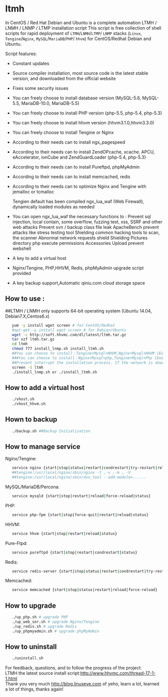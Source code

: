 ltmh
====

In CentOS / Red Hat Debian and Ubuntu is a complete automation LTMH / LNMH / LNMP / LTMP installation script
This script is free collection of shell scripts for rapid deployment of `LTMH`/`LNMH`/`LTMP`/ `LNMP` stacks (`Linux`, `Tengine`/`Nginx`, `MySQL`/`MariaDB`/`PHP`/ `hhvm`) for CentOS/Redhat Debian and Ubuntu.

  Script features: 
- Constant updates 
- Source compiler installation, most source code is the latest stable version, and downloaded from the official website
- Fixes some security issues 
- You can freely choose to install database version (MySQL-5.6, MySQL-5.5, MariaDB-10.0, MariaDB-5.5)
- You can freely choose to install PHP version (php-5.5, php-5.4, php-5.3)
- You can freely choose to install hhvm version (hhvm3.1.0,hhvm3.3.0)
- You can freely choose to install Tengine or Nginx  
- According to their needs can to install ngx_pagespeed
- According to their needs can to install ZendOPcache, xcache, APCU, eAccelerator, ionCube and ZendGuardLoader (php-5.4, php-5.3) 
- According to their needs can to install Pureftpd, phpMyAdmin
- According to their needs can to install memcached, redis
- According to their needs can to optimize Nginx and Tengine with jemalloc or tcmalloc 
  
  Tengien default has been compiled ngx_lua_waf (Web Firewall), dynamically loaded modules as needed
- You can open ngx_lua_waf the necessary functions to :
  Prevent sql injection, local contain, some overflow, fuzzing test, xss, SSRF and other web attacks
  Prevent svn / backup class file leak
   ApacheBench prevent attacks like stress testing tool
  Shielding common hacking tools to scan, the scanner
   Abnormal network requests shield
   Shielding Pictures directory php execute permissions Accessories
   Upload prevent webshell
   
   
- A key to add a virtual host
- Nginx/Tengine, PHP,HHVM, Redis, phpMyAdmin upgrade script provided
- A key backup support,Automatic qiniu.com cloud storage space

## How to use :
##LTMH / LNMH only supports 64-bit operating system (Ubuntu 14.04, Debian7.X,Centos6.x)

```bash
   yum -y install wget screen # for CentOS/Redhat
   #apt-get -y install wget screen # for Debian/Ubuntu 
   wget -c http://soft.hhvmc.com/dl/latest/ltmh.tar.gz
   tar xzf ltmh.tar.gz
   cd ltmh
   chmod 777 install_lnmp.sh install_ltmh.sh 
   ##You can choose to install：Tengine+Mysql+HHVM,Nginx+Mysql+HHVM (Execute scripts ./install_ltmh.sh )
   ###You can choose to install：Nginx+Mysql+php,Tengine+Mysql+Php (Execute scripts ./install_lnmp.sh )
   ##Prevent interrupt the installation process. If the network is down, you can execute commands `screen -r ltmh` network reconnect the installation window.
   screen -S ltmh
   ./install_lnmp.sh or ./install_ltmh.sh 
```

## How to add a virtual host

```bash
   ./vhost.sh
   ./vhost_hhvm.sh
```

## Hown to backup

```bash
   ./backup.sh ##Backup Initialization 
```

## How to manage service
Nginx/Tengine:
```bash
   service nginx {start|stop|status|restart|condrestart|try-restart|reload|force-reload|configtest}
   ##tengine:/usr/local/nginx/sbin/nginx -t ,-v ,-m , -V
   ##tengine:/usr/local/nginx/sbin/dso_tool --add-module=......
```
MySQL/MariaDB/Percona:
```bash
   service mysqld {start|stop|restart|reload|force-reload|status}
```
PHP:
```bash
   service php-fpm {start|stop|force-quit|restart|reload|status}
```
HHVM:
```bash
   service hhvm {start|stop|restart|reload|status}
``` 
Pure-Ftpd:
```bash
   service pureftpd {start|stop|restart|condrestart|status}
```
Redis:
```bash
   service redis-server {start|stop|status|restart|condrestart|try-restart|reload|force-reload}
```
Memcached:
```bash
   service memcached {start|stop|status|restart|reload|force-reload}
```

## How to upgrade 
```bash
   ./up_php.sh # upgrade PHP
   ./up_web_ser.sh # upgrade Nginx/Tengine
   ./up_redis.sh # upgrade Redis 
   ./up_phpmyadmin.sh # upgrade phpMyAdmin 
```

## How to uninstall 

```bash
   ./uninstall.sh
```

   For feedback, questions, and to follow the progress of the project: <br />
   LTMH the latest source install script:http://www.hhvmc.com/thread-17-1-1.html<br />
   Thank you very much http://blog.linuxeye.com of yeho, learn a lot, learned a lot of things, thanks again!
